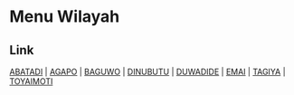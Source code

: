 # Menu Wilayah

## Link

[ABATADI](https://github.com/gigit-pemilu/pemilu-2024-94-papua-tengah/tree/main/pilpres/hitung-suara/sub/94-papua-tengah/sub/03-paniai/sub/03-aradide/sub/2003-abatadi)
 | 
[AGAPO](https://github.com/gigit-pemilu/pemilu-2024-94-papua-tengah/tree/main/pilpres/hitung-suara/sub/94-papua-tengah/sub/03-paniai/sub/03-aradide/sub/2002-agapo)
 | 
[BAGUWO](https://github.com/gigit-pemilu/pemilu-2024-94-papua-tengah/tree/main/pilpres/hitung-suara/sub/94-papua-tengah/sub/03-paniai/sub/03-aradide/sub/2005-baguwo)
 | 
[DINUBUTU](https://github.com/gigit-pemilu/pemilu-2024-94-papua-tengah/tree/main/pilpres/hitung-suara/sub/94-papua-tengah/sub/03-paniai/sub/03-aradide/sub/2009-dinubutu)
 | 
[DUWADIDE](https://github.com/gigit-pemilu/pemilu-2024-94-papua-tengah/tree/main/pilpres/hitung-suara/sub/94-papua-tengah/sub/03-paniai/sub/03-aradide/sub/2013-duwadide)
 | 
[EMAI](https://github.com/gigit-pemilu/pemilu-2024-94-papua-tengah/tree/main/pilpres/hitung-suara/sub/94-papua-tengah/sub/03-paniai/sub/03-aradide/sub/2008-emai)
 | 
[TAGIYA](https://github.com/gigit-pemilu/pemilu-2024-94-papua-tengah/tree/main/pilpres/hitung-suara/sub/94-papua-tengah/sub/03-paniai/sub/03-aradide/sub/2007-tagiya)
 | 
[TOYAIMOTI](https://github.com/gigit-pemilu/pemilu-2024-94-papua-tengah/tree/main/pilpres/hitung-suara/sub/94-papua-tengah/sub/03-paniai/sub/03-aradide/sub/2001-toyaimoti)

